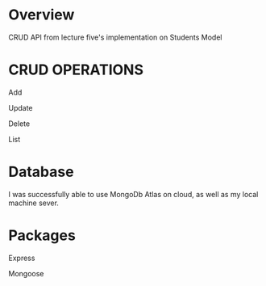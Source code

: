 # Overview 

CRUD API from lecture five's implementation on Students Model

# CRUD OPERATIONS

Add

Update 

Delete

List

# Database
I was successfully able to use MongoDb Atlas on cloud, as well as my local machine sever.

# Packages 
Express

Mongoose
